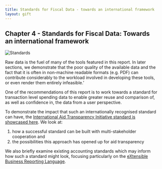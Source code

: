 ```yaml
---
title: Standards for Fiscal Data - towards an international framework 
layout: gift
---
```


## Chapter 4 - Standards for Fiscal Data: Towards an international framework 

<img alt="Standards" src="http://farm9.staticflickr.com/8020/7274043974_8ab42aefa1_o.gif" class="inline-image" />

Raw data is the fuel of many of the tools featured in this report. In later sections, we demonstrate that the poor quality of the available data and the fact that it is often in non-machine readable formats (e.g. PDF) can contribute considerably to the workload involved in developing these tools, or even render them entirely infeasible.’ 

One of the recommendations of this report is to work towards a standard for transaction level spending data to enable greater reuse and comparison of, as well as confidence in, the data from a user perspective. 

To demonstrate the impact that such an internationally recognised standard can have, the [International Aid Transparency Initiative standard is showcased here](chapter4-1.html). We look at: 

1. how a successful standard can be built with multi-stakeholder cooperation and 
2. the possibilities this approach has opened up for aid transparency 

We also briefly examine existing accounting standards which may inform how such a standard might look, focusing particularly on the [eXtensible Business Reporting Language](chapter4-2.html).